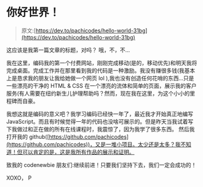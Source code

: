 # 你好世界！

> 原文:[https://dev.to/pachicodes/hello-world-31bg](https://dev.to/pachicodes/hello-world-31bg)

这应该是我第一篇文章的标题，对吗？
哦，不，不...

我在这里，编码我的第一个付费网站，刚刚完成移动(是的，移动优先)和明天我将完成桌面。完成工作并在那里看到我的代码是一种激励。我没有赚很多钱(我基本上是恳求我的朋友让我给她做一个网页 lol ),我也没有创造任何花哨的东西...只是一些漂亮的干净的 HTML & CSS 在一个漂亮的流体和简单的页面，展示我的客户服务(有人需要在纽约新生儿护理帮助吗？然而，现在我在这里，为这个小小的里程碑而自豪。

我想这就是编码的意义吧？我学习编码已经快一年了，最近我才开始真正地编写 JavaScript。而且有时候觉得一年的代码也没啥可展示的。但是昨天当我试着写下我做过和正在做的所有在线课程时，我震惊了，因为我学了很多东西。
然后我打开我的 github([https://github.com/pachicodes](https://github.com/pachicodes))，又是一堆小项目。太少还是太多？我不知道！但可以肯定的是，这是我所有作品的展示和证明。

致我的 codenewbie 朋友们:继续前进！只要我们坚持下去，我们一定会成功的！

XOXO，
P